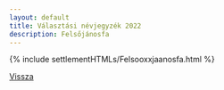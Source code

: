 ```yaml
---
layout: default
title: Választási névjegyzék 2022
description: Felsőjánosfa
---
```


{% include settlementHTMLs/Felsooxxjaanosfa.html %}

[Vissza](../)